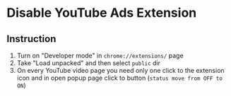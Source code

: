 # Disable YouTube Ads Extension

## Instruction
1. Turn on "Developer mode" in `chrome://extensions/` page
2. Take "Load unpacked" and then select `public` dir 
3. On every YouTube video page you need only one click to the extension icon and in open popup page click to button (`status move from OFF to ON`)